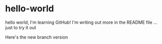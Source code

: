 # hello-world
hello world, I'm learning GitHub!
I'm writing out more in the README file
... just to try it out

Here's the new branch version
